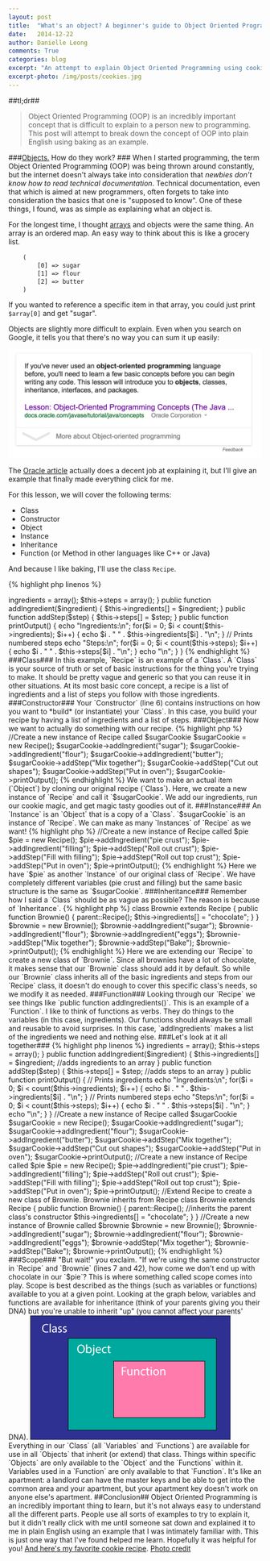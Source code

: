 ```yaml
---
layout: post
title:  "What's an object? A beginner's guide to Object Oriented Programming"
date:   2014-12-22
author: Danielle Leong
comments: True
categories: blog
excerpt: "An attempt to explain Object Oriented Programming using cookies, pies, and brownies." 
excerpt-photo: /img/posts/cookies.jpg
---
```


##tl;dr##
>Object Oriented Programming (OOP) is an incredibly important concept that is difficult to explain to a person new to programming. This post will attempt to break down the concept of OOP into plain English using baking as an example. 

###<a href="/img/posts/magnets.jpg">Objects.</a> How do they work? ###
When I started programming, the term Object Oriented Programming (OOP) was being thrown around constantly, but the internet doesn't always take into consideration that *newbies don't know how to read technical documentation*. Technical documentation, even that which is aimed at new programmers, often forgets to take into consideration the basics that one is "supposed to know". One of these things, I found, was as simple as explaining what an object is. 

For the longest time, I thought <a href="http://php.net/manual/en/language.types.array.php">arrays</a> and objects were the same thing. An array is an ordered map. An easy way to think about this is like a grocery list. 

``` Array
    (
        [0] => sugar
        [1] => flour
        [2] => butter
    )
```

If you wanted to reference a specific item in that array, you could just print `$array[0]` and get "sugar". 
 
Objects are slightly more difficult to explain. Even when you search on Google, it tells you that there's no way you can sum it up easily: 

<img src="/img/posts/ooo.png" alt="Thanks, Google"/>

The <a href="http://docs.oracle.com/javase/tutorial/java/concepts/object.html">Oracle article</a> actually does a decent job at explaining it, but I'll give an example that finally made everything click for me. 

For this lesson, we will cover the following terms: 

* Class
* Constructor
* Object
* Instance 
* Inheritance
* Function (or Method in other languages like C++ or Java)

And because I like baking, I'll use the class `Recipe`.


{% highlight php linenos %}
<? php
class Recipe {
	protected $ingredients;
	protected $steps;

	public function Recipe() { 
		$this->ingredients = array();
		$this->steps = array();
	}

	public function addIngredient($ingredient) {
		$this->ingredients[] = $ingredient; 
	}

	public function addStep($step) {
		$this->steps[] = $step; 
	}

	public function printOutput() {
		echo "Ingredients:\n";

		for($i = 0; $i < count($this->ingredients); $i++) {
			echo $i . " " . $this->ingredients[$i] . "\n";
		}

		// Prints numbered steps
		echo "Steps:\n";

		for($i = 0; $i < count($this->steps); $i++) {
			echo $i . " " . $this->steps[$i] . "\n";
		}

		echo "\n";
	}
}

{% endhighlight %}


###Class###
In this example, `Recipe` is an example of a `Class`. A `Class` is your source of truth or set of basic instructions for the thing you're trying to make. It should be pretty vague and generic so that you can reuse it in other situations. At its most basic core concept, a recipe is a list of ingredients and a list of steps you follow with those ingredients. 

###Constructor###
Your `Constructor` (line 6) contains instructions on how you want to *build* (or instantiate) your `Class`. In this case, you build your recipe by having a list of ingredients and a list of steps. 


###Object###

Now we want to actually do something with our recipe. 
{% highlight php %}

//Create a new instance of Recipe called $sugarCookie
$sugarCookie = new Recipe();
$sugarCookie->addIngredient("sugar");
$sugarCookie->addIngredient("flour");
$sugarCookie->addIngredient("butter");
$sugarCookie->addStep("Mix together");
$sugarCookie->addStep("Cut out shapes");
$sugarCookie->addStep("Put in oven");
$sugarCookie->printOutput();

{% endhighlight %}

We want to make an actual item (`Object`) by cloning our original recipe (`Class`). Here, we create a new instance of `Recipe` and call it `$sugarCookie`. We add our ingredients, run our cookie magic, and get magic tasty goodies out of it.  

###Instance###
An `Instance` is an `Object` that is a copy of a `Class`. `$sugarCookie` is an instance of `Recipe`. We can make as many `Instances` of `Recipe` as we want! 

{% highlight php %}
//Create a new instance of Recipe called $pie
$pie = new Recipe();
$pie->addIngredient("pie crust");
$pie->addIngredient("filling");
$pie->addStep("Roll out crust");
$pie->addStep("Fill with filling");
$pie->addStep("Roll out top crust");
$pie->addStep("Put in oven");
$pie->printOutput();

{% endhighlight %}

Here we have `$pie` as another `Instance` of our original class of `Recipe`. We have completely different variables (pie crust and filling) but the same basic structure is the same as `$sugarCookie`. 

###Inheritance###
Remember how I said a `Class` should be as vague as possible? The reason is because of `Inheritance`. 

{% highlight php %}

class Brownie extends Recipe {
	public function Brownie() {
		parent::Recipe();
		$this->ingredients[] = "chocolate";
	}
}

$brownie = new Brownie();
$brownie->addIngredient("sugar");
$brownie->addIngredient("flour");
$brownie->addIngredient("eggs");
$brownie->addStep("Mix together");
$brownie->addStep("Bake");
$brownie->printOutput();

{% endhighlight %}

Here we are extending our `Recipe` to create a new class of `Brownie`. Since all brownies have a lot of chocolate, it makes sense that our `Brownie` class should add it by default. So while our `Brownie` class inherits all of the basic ingredients and steps from our `Recipe` class, it doesn't do enough to cover this specific class's needs, so we modify it as needed.


###Function### 
Looking through our `Recipe` we see things like `public function addIngredients()`. This is an example of a `Function`. I like to think of functions as verbs. They do things to the variables (in this case, ingredients). Our functions should always be small and reusable to avoid surprises. In this case, `addIngredients` makes a list of the ingredients we need and nothing else. 

###Let's look at it all together###

{% highlight php linenos %}
<?php
//Make a new recipe class that is easy to duplicate 
class Recipe {
	protected $ingredients;
	protected $steps;

	public function Recipe() { //the constructor that builds our class
		$this->ingredients = array();
		$this->steps = array();
	}

	public function addIngredient($ingredient) {
		$this->ingredients[] = $ingredient; //adds ingredients to an array
	}

	public function addStep($step) {
		$this->steps[] = $step; //adds steps to an array
	}

	public function printOutput() {
		// Prints ingredients
		echo "Ingredients:\n";

		for($i = 0; $i < count($this->ingredients); $i++) {
			echo $i . " " . $this->ingredients[$i] . "\n";
		}

		// Prints numbered steps
		echo "Steps:\n";

		for($i = 0; $i < count($this->steps); $i++) {
			echo $i . " " . $this->steps[$i] . "\n";
		}

		echo "\n";
	}
}

//Create a new instance of Recipe called $sugarCookie
$sugarCookie = new Recipe();
$sugarCookie->addIngredient("sugar");
$sugarCookie->addIngredient("flour");
$sugarCookie->addIngredient("butter");
$sugarCookie->addStep("Mix together");
$sugarCookie->addStep("Cut out shapes");
$sugarCookie->addStep("Put in oven");
$sugarCookie->printOutput();

//Create a new instance of Recipe called $pie
$pie = new Recipe();
$pie->addIngredient("pie crust");
$pie->addIngredient("filling");
$pie->addStep("Roll out crust");
$pie->addStep("Fill with filling");
$pie->addStep("Roll out top crust");
$pie->addStep("Put in oven");
$pie->printOutput();


//Extend Recipe to create a new class of Brownie. Brownie inherits from Recipe
class Brownie extends Recipe {
	public function Brownie() {
		parent::Recipe(); //inherits the parent class's constructor
		$this->ingredients[] = "chocolate";
	}
}

//Create a new instance of Brownie called $brownie
$brownie = new Brownie();
$brownie->addIngredient("sugar");
$brownie->addIngredient("flour");
$brownie->addIngredient("eggs");
$brownie->addStep("Mix together");
$brownie->addStep("Bake");
$brownie->printOutput();


{% endhighlight %}


###Scope###
"But wait!" you exclaim. "If we're using the same constructor in `Recipe` and `Brownie` (lines 7 and 42), how come we don't end up with chocolate in our `$pie`? This is where something called scope comes into play. Scope is best described as the things (such as variables or functions) available to you at a given point. Looking at the graph below, variables and functions are available for inheritance (think of your parents giving you their DNA) but you're unable to inherit "up" (you cannot affect your parents' DNA). 

<img src="/img/posts/scope.png" alt="Scope box model"/>

Everything in our `Class` (all `Variables` and `Functions`) are available for use in all `Objects` that inherit (or extend) that class. Things within specific `Objects` are only available to the `Object` and the `Functions` within it. Variables used in a `Function` are only available to that `Function`. It's like an apartment: a landlord can have the master keys and be able to get into the common area and your apartment, but your apartment key doesn't work on anyone else's apartment.  

##Conclusion##
Object Oriented Programming is an incredibly important thing to learn, but it's not always easy to understand all the different parts. People use all sorts of examples to try to explain it, but it didn't really click with me until someone sat down and explained it to me in plain English using an example that I was intimately familiar with. This is just one way that I've found helped me learn. Hopefully it was helpful for you! 

<a href="http://www.seriouseats.com/recipes/2013/12/the-food-lab-best-chocolate-chip-cookie-recipe.html">And here's my favorite cookie recipe</a>.
 
<a href="http://www.ambitiouskitchen.com/2012/08/peanut-butter-chocolate-chip-cookies-with-sea-salt/">Photo credit</a>
